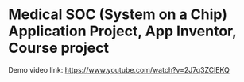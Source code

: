 # Medical SOC (System on a Chip) Application Project, App Inventor, Course project
Demo video link: https://www.youtube.com/watch?v=2J7q3ZClEKQ
